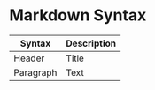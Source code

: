 # Markdown Syntax 
| Syntax | Description |
|--------|-------------|
| Header | Title       |
| Paragraph | Text     |
